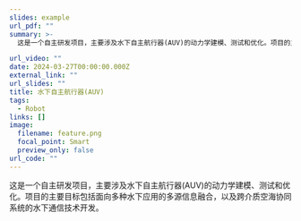```yaml
---
slides: example
url_pdf: ""
summary: >-
  这是一个自主研发项目，主要涉及水下自主航行器(AUV)的动力学建模、测试和优化。项目的主要目标包括面向多种水下应用的多源信息融合，以及跨介质空海协同系统的水下通信技术开发。

url_video: ""
date: 2024-03-27T00:00:00.000Z
external_link: ""
url_slides: ""
title: 水下自主航行器(AUV)
tags:
  - Robot
links: []
image:
  filename: feature.png
  focal_point: Smart
  preview_only: false
url_code: ""
---
```


这是一个自主研发项目，主要涉及水下自主航行器(AUV)的动力学建模、测试和优化。项目的主要目标包括面向多种水下应用的多源信息融合，以及跨介质空海协同系统的水下通信技术开发。
